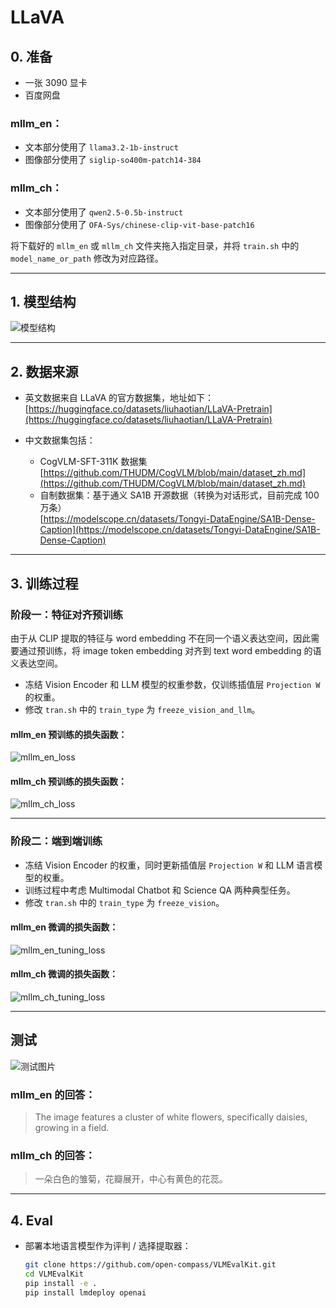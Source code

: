 # LLaVA

## 0. 准备

- 一张 3090 显卡
- 百度网盘

### mllm_en：
- 文本部分使用了 `llama3.2-1b-instruct`
- 图像部分使用了 `siglip-so400m-patch14-384`

### mllm_ch：
- 文本部分使用了 `qwen2.5-0.5b-instruct`
- 图像部分使用了 `OFA-Sys/chinese-clip-vit-base-patch16`

将下载好的 `mllm_en` 或 `mllm_ch` 文件夹拖入指定目录，并将 `train.sh` 中的 `model_name_or_path` 修改为对应路径。

---

## 1. 模型结构

![模型结构](https://github.com/Sweewangyu/s-mllm/_resources/80284efbdd653c1f2a4f2fc46005193b.png)

---

## 2. 数据来源

- 英文数据来自 LLaVA 的官方数据集，地址如下：  
  [https://huggingface.co/datasets/liuhaotian/LLaVA-Pretrain](https://huggingface.co/datasets/liuhaotian/LLaVA-Pretrain)

- 中文数据集包括：
  - CogVLM-SFT-311K 数据集  
    [https://github.com/THUDM/CogVLM/blob/main/dataset_zh.md](https://github.com/THUDM/CogVLM/blob/main/dataset_zh.md)
  - 自制数据集：基于通义 SA1B 开源数据（转换为对话形式，目前完成 100 万条）  
    [https://modelscope.cn/datasets/Tongyi-DataEngine/SA1B-Dense-Caption](https://modelscope.cn/datasets/Tongyi-DataEngine/SA1B-Dense-Caption)

---

## 3. 训练过程

### 阶段一：特征对齐预训练

由于从 CLIP 提取的特征与 word embedding 不在同一个语义表达空间，因此需要通过预训练，将 image token embedding 对齐到 text word embedding 的语义表达空间。  
- 冻结 Vision Encoder 和 LLM 模型的权重参数，仅训练插值层 `Projection W` 的权重。  
- 修改 `tran.sh` 中的 `train_type` 为 `freeze_vision_and_llm`。

#### mllm_en 预训练的损失函数：
![mllm_en_loss](https://github.com/Sweewangyu/s-mllm/_resources/training_loss_curve.png)

#### mllm_ch 预训练的损失函数：
![mllm_ch_loss](https://github.com/Sweewangyu/s-mllm/_resources/training_loss_curve-1.png)

---

### 阶段二：端到端训练

- 冻结 Vision Encoder 的权重，同时更新插值层 `Projection W` 和 LLM 语言模型的权重。
- 训练过程中考虑 Multimodal Chatbot 和 Science QA 两种典型任务。  
- 修改 `tran.sh` 中的 `train_type` 为 `freeze_vision`。

#### mllm_en 微调的损失函数：
![mllm_en_tuning_loss](https://github.com/Sweewangyu/s-mllm/_resources/training_loss_curve-3.png)

#### mllm_ch 微调的损失函数：
![mllm_ch_tuning_loss](https://github.com/Sweewangyu/s-mllm/_resources/training_loss_curve-2.png)

---

## 测试

![测试图片](https://github.com/Sweewangyu/s-mllm/_resources/1.jpg)

### mllm_en 的回答：
> The image features a cluster of white flowers, specifically daisies, growing in a field.

### mllm_ch 的回答：
> 一朵白色的雏菊，花瓣展开，中心有黄色的花蕊。

---

## 4. Eval

- 部署本地语言模型作为评判 / 选择提取器：
  ```bash
  git clone https://github.com/open-compass/VLMEvalKit.git
  cd VLMEvalKit
  pip install -e .
  pip install lmdeploy openai
